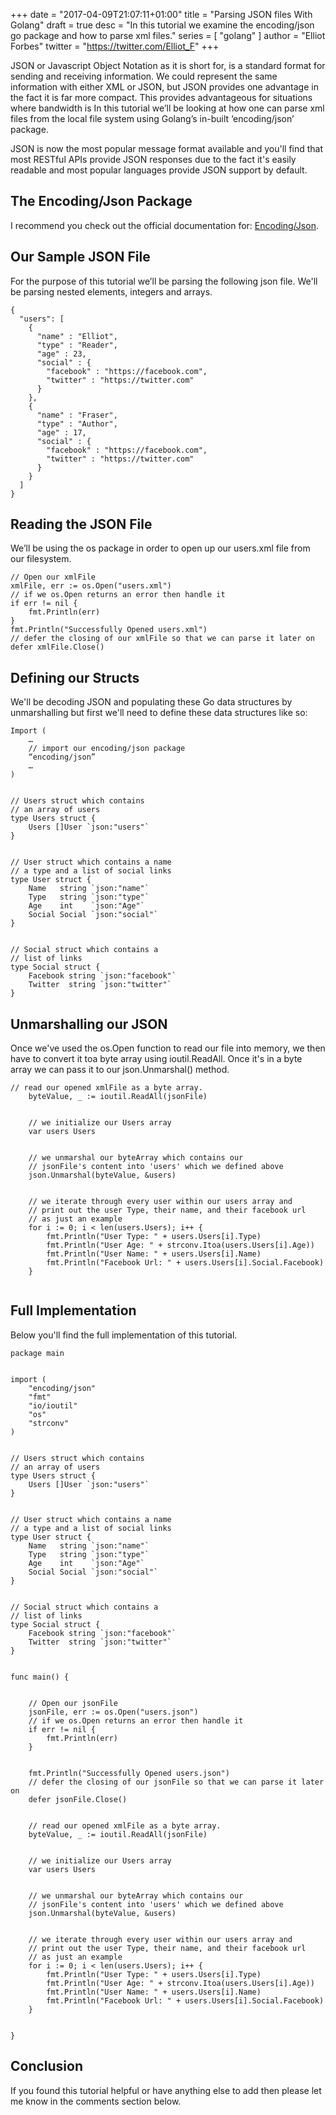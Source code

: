 +++
date = "2017-04-09T21:07:11+01:00"
title = "Parsing JSON files With Golang"
draft = true
desc = "In this tutorial we examine the encoding/json go package and how to parse xml files."
series = [ "golang" ]
author = "Elliot Forbes"
twitter = "https://twitter.com/Elliot_F"
+++

JSON or Javascript Object Notation as it is short for, is a standard format for sending and receiving information. We could represent the same information with either XML or JSON, but JSON provides one advantage in the fact it is far more compact. This provides advantageous for situations where bandwidth is 
In this tutorial we’ll be looking at how one can parse xml files from the local file system using Golang’s in-built ‘encoding/json’ package. 

JSON is now the most popular message format available and you'll find that most RESTful APIs provide JSON responses due to the fact it's easily readable and most popular languages provide JSON support by default.

## The Encoding/Json Package


I recommend you check out the official documentation for:  [Encoding/Json](https://golang.org/pkg/encoding/json/). 


## Our Sample JSON File


For the purpose of this tutorial we’ll be parsing the following json file. We'll be parsing nested elements, integers and arrays.  

~~~
{
  "users": [
    {
      "name" : "Elliot",
      "type" : "Reader",
      "age" : 23,
      "social" : {
        "facebook" : "https://facebook.com",
        "twitter" : "https://twitter.com"
      }
    },
    {
      "name" : "Fraser",
      "type" : "Author",
      "age" : 17,
      "social" : {
        "facebook" : "https://facebook.com",
        "twitter" : "https://twitter.com"
      }
    }
  ]
}
~~~


## Reading the JSON File


We’ll be using the os package in order to open up our users.xml file from our filesystem. 

~~~
// Open our xmlFile
xmlFile, err := os.Open("users.xml")
// if we os.Open returns an error then handle it
if err != nil {
	fmt.Println(err)
}
fmt.Println("Successfully Opened users.xml")
// defer the closing of our xmlFile so that we can parse it later on
defer xmlFile.Close()
~~~


## Defining our Structs

We'll be decoding JSON and populating these Go data structures by unmarshalling but first we'll need to define these data structures like so:

~~~
Import (
	…
	// import our encoding/json package
	“encoding/json”
	…
)


// Users struct which contains
// an array of users
type Users struct {
	Users []User `json:"users"`
}


// User struct which contains a name
// a type and a list of social links
type User struct {
	Name   string `json:"name"`
	Type   string `json:"type"`
	Age    int    `json:"Age"`
	Social Social `json:"social"`
}


// Social struct which contains a
// list of links
type Social struct {
	Facebook string `json:"facebook"`
	Twitter  string `json:"twitter"`
}
~~~


## Unmarshalling our JSON

Once we've used the os.Open function to read our file into memory, we then have to convert it toa byte array using ioutil.ReadAll. Once it's in a byte array we can pass it to our json.Unmarshal() method.

~~~
// read our opened xmlFile as a byte array.
	byteValue, _ := ioutil.ReadAll(jsonFile)


	// we initialize our Users array
	var users Users


	// we unmarshal our byteArray which contains our
	// jsonFile's content into 'users' which we defined above
	json.Unmarshal(byteValue, &users)


	// we iterate through every user within our users array and
	// print out the user Type, their name, and their facebook url
	// as just an example
	for i := 0; i < len(users.Users); i++ {
		fmt.Println("User Type: " + users.Users[i].Type)
		fmt.Println("User Age: " + strconv.Itoa(users.Users[i].Age))
		fmt.Println("User Name: " + users.Users[i].Name)
		fmt.Println("Facebook Url: " + users.Users[i].Social.Facebook)
	}


~~~


## Full Implementation

Below you'll find the full implementation of this tutorial.

~~~
package main


import (
	"encoding/json"
	"fmt"
	"io/ioutil"
	"os"
	"strconv"
)


// Users struct which contains
// an array of users
type Users struct {
	Users []User `json:"users"`
}


// User struct which contains a name
// a type and a list of social links
type User struct {
	Name   string `json:"name"`
	Type   string `json:"type"`
	Age    int    `json:"Age"`
	Social Social `json:"social"`
}


// Social struct which contains a
// list of links
type Social struct {
	Facebook string `json:"facebook"`
	Twitter  string `json:"twitter"`
}


func main() {


	// Open our jsonFile
	jsonFile, err := os.Open("users.json")
	// if we os.Open returns an error then handle it
	if err != nil {
		fmt.Println(err)
	}


	fmt.Println("Successfully Opened users.json")
	// defer the closing of our jsonFile so that we can parse it later on
	defer jsonFile.Close()


	// read our opened xmlFile as a byte array.
	byteValue, _ := ioutil.ReadAll(jsonFile)


	// we initialize our Users array
	var users Users


	// we unmarshal our byteArray which contains our
	// jsonFile's content into 'users' which we defined above
	json.Unmarshal(byteValue, &users)


	// we iterate through every user within our users array and
	// print out the user Type, their name, and their facebook url
	// as just an example
	for i := 0; i < len(users.Users); i++ {
		fmt.Println("User Type: " + users.Users[i].Type)
		fmt.Println("User Age: " + strconv.Itoa(users.Users[i].Age))
		fmt.Println("User Name: " + users.Users[i].Name)
		fmt.Println("Facebook Url: " + users.Users[i].Social.Facebook)
	}


}
~~~


## Conclusion


If you found this tutorial helpful or have anything else to add then please let me know in the comments section below.